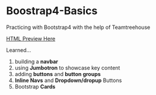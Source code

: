 # Boostrap4-Basics
Practicing with Bootstrap4 with the help of Teamtreehouse

[HTML Preview Here](http://htmlpreview.github.io/?https://github.com/LeanSeverino1022/Responsive-Bootstrap-Site/blob/master/index.html)

Learned...

1. building a **navbar**
2. using **Jumbotron** to showcase key content
3. adding **buttons** and **button groups**
4. **Inline Navs** and **Dropdown/dropup** Buttons
5. Bootstrap **Cards**





